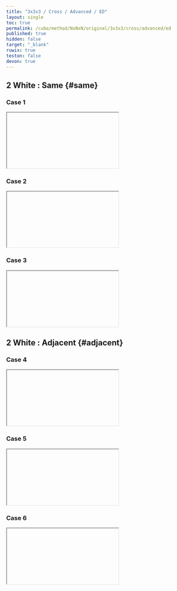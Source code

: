 ```yaml
---
title: "3x3x3 / Cross / Advanced / ED"
layout: single
toc: true
permalink: /cube/method/NxNxN/original/3x3x3/cross/advanced/ed
published: true
hidden: false
target: "_blank"
ruwix: true
teston: false
devon: true
---
```

<span
  id     = "cube"
  teston = "{{page.teston}}"
  devon  = "{{page.devon}}" >
</span>

<head>
  <base target = "{{page.target}}">
</head>



## 2 White : Same {#same}

### Case 1

<iframe
  alg     = "F R D' F"
  colored = "U FD LD"
></iframe>

### Case 2

<iframe
  alg     = "F R D2' F"
  colored = "U FD BD"
></iframe>

### Case 3

<iframe
  alg     = "F R D F"
  colored = "U FD RD"
></iframe>



## 2 White : Adjacent {#adjacent}

### Case 4

<iframe
  alg     = "R F"
  colored = "U FD RD"
></iframe>

### Case 5

<iframe
  alg     = "R D F"
  colored = "U FD BD"
></iframe>

### Case 6

<iframe
  alg     = "R D2 F"
  colored = "U FD LD"
></iframe>
